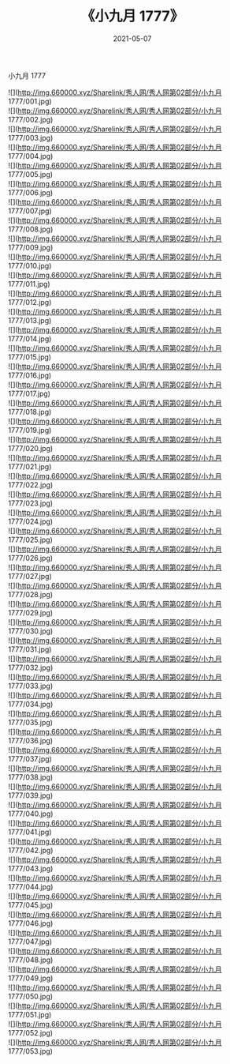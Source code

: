 ﻿---
layout: post
title:  《小九月 1777》
date:   2021-05-07
img: http://img.660000.xyz/Sharelink/秀人网/秀人网第02部分/小九月 1777/000.jpg
categories: [美女, 清纯, 唯美]
---

小九月 1777

  ![](http://img.660000.xyz/Sharelink/秀人网/秀人网第02部分/小九月 1777/001.jpg) <br> ![](http://img.660000.xyz/Sharelink/秀人网/秀人网第02部分/小九月 1777/002.jpg) <br> ![](http://img.660000.xyz/Sharelink/秀人网/秀人网第02部分/小九月 1777/003.jpg) <br> ![](http://img.660000.xyz/Sharelink/秀人网/秀人网第02部分/小九月 1777/004.jpg) <br> ![](http://img.660000.xyz/Sharelink/秀人网/秀人网第02部分/小九月 1777/005.jpg) <br> ![](http://img.660000.xyz/Sharelink/秀人网/秀人网第02部分/小九月 1777/006.jpg) <br> ![](http://img.660000.xyz/Sharelink/秀人网/秀人网第02部分/小九月 1777/007.jpg) <br> ![](http://img.660000.xyz/Sharelink/秀人网/秀人网第02部分/小九月 1777/008.jpg) <br> ![](http://img.660000.xyz/Sharelink/秀人网/秀人网第02部分/小九月 1777/009.jpg) <br> ![](http://img.660000.xyz/Sharelink/秀人网/秀人网第02部分/小九月 1777/010.jpg) <br> ![](http://img.660000.xyz/Sharelink/秀人网/秀人网第02部分/小九月 1777/011.jpg) <br> ![](http://img.660000.xyz/Sharelink/秀人网/秀人网第02部分/小九月 1777/012.jpg) <br> ![](http://img.660000.xyz/Sharelink/秀人网/秀人网第02部分/小九月 1777/013.jpg) <br> ![](http://img.660000.xyz/Sharelink/秀人网/秀人网第02部分/小九月 1777/014.jpg) <br> ![](http://img.660000.xyz/Sharelink/秀人网/秀人网第02部分/小九月 1777/015.jpg) <br> ![](http://img.660000.xyz/Sharelink/秀人网/秀人网第02部分/小九月 1777/016.jpg) <br> ![](http://img.660000.xyz/Sharelink/秀人网/秀人网第02部分/小九月 1777/017.jpg) <br> ![](http://img.660000.xyz/Sharelink/秀人网/秀人网第02部分/小九月 1777/018.jpg) <br> ![](http://img.660000.xyz/Sharelink/秀人网/秀人网第02部分/小九月 1777/019.jpg) <br> ![](http://img.660000.xyz/Sharelink/秀人网/秀人网第02部分/小九月 1777/020.jpg) <br> ![](http://img.660000.xyz/Sharelink/秀人网/秀人网第02部分/小九月 1777/021.jpg) <br> ![](http://img.660000.xyz/Sharelink/秀人网/秀人网第02部分/小九月 1777/022.jpg) <br> ![](http://img.660000.xyz/Sharelink/秀人网/秀人网第02部分/小九月 1777/023.jpg) <br> ![](http://img.660000.xyz/Sharelink/秀人网/秀人网第02部分/小九月 1777/024.jpg) <br> ![](http://img.660000.xyz/Sharelink/秀人网/秀人网第02部分/小九月 1777/025.jpg) <br> ![](http://img.660000.xyz/Sharelink/秀人网/秀人网第02部分/小九月 1777/026.jpg) <br> ![](http://img.660000.xyz/Sharelink/秀人网/秀人网第02部分/小九月 1777/027.jpg) <br> ![](http://img.660000.xyz/Sharelink/秀人网/秀人网第02部分/小九月 1777/028.jpg) <br> ![](http://img.660000.xyz/Sharelink/秀人网/秀人网第02部分/小九月 1777/029.jpg) <br> ![](http://img.660000.xyz/Sharelink/秀人网/秀人网第02部分/小九月 1777/030.jpg) <br> ![](http://img.660000.xyz/Sharelink/秀人网/秀人网第02部分/小九月 1777/031.jpg) <br> ![](http://img.660000.xyz/Sharelink/秀人网/秀人网第02部分/小九月 1777/032.jpg) <br> ![](http://img.660000.xyz/Sharelink/秀人网/秀人网第02部分/小九月 1777/033.jpg) <br> ![](http://img.660000.xyz/Sharelink/秀人网/秀人网第02部分/小九月 1777/034.jpg) <br> ![](http://img.660000.xyz/Sharelink/秀人网/秀人网第02部分/小九月 1777/035.jpg) <br> ![](http://img.660000.xyz/Sharelink/秀人网/秀人网第02部分/小九月 1777/036.jpg) <br> ![](http://img.660000.xyz/Sharelink/秀人网/秀人网第02部分/小九月 1777/037.jpg) <br> ![](http://img.660000.xyz/Sharelink/秀人网/秀人网第02部分/小九月 1777/038.jpg) <br> ![](http://img.660000.xyz/Sharelink/秀人网/秀人网第02部分/小九月 1777/039.jpg) <br> ![](http://img.660000.xyz/Sharelink/秀人网/秀人网第02部分/小九月 1777/040.jpg) <br> ![](http://img.660000.xyz/Sharelink/秀人网/秀人网第02部分/小九月 1777/041.jpg) <br> ![](http://img.660000.xyz/Sharelink/秀人网/秀人网第02部分/小九月 1777/042.jpg) <br> ![](http://img.660000.xyz/Sharelink/秀人网/秀人网第02部分/小九月 1777/043.jpg) <br> ![](http://img.660000.xyz/Sharelink/秀人网/秀人网第02部分/小九月 1777/044.jpg) <br> ![](http://img.660000.xyz/Sharelink/秀人网/秀人网第02部分/小九月 1777/045.jpg) <br> ![](http://img.660000.xyz/Sharelink/秀人网/秀人网第02部分/小九月 1777/046.jpg) <br> ![](http://img.660000.xyz/Sharelink/秀人网/秀人网第02部分/小九月 1777/047.jpg) <br> ![](http://img.660000.xyz/Sharelink/秀人网/秀人网第02部分/小九月 1777/048.jpg) <br> ![](http://img.660000.xyz/Sharelink/秀人网/秀人网第02部分/小九月 1777/049.jpg) <br> ![](http://img.660000.xyz/Sharelink/秀人网/秀人网第02部分/小九月 1777/050.jpg) <br> ![](http://img.660000.xyz/Sharelink/秀人网/秀人网第02部分/小九月 1777/051.jpg) <br> ![](http://img.660000.xyz/Sharelink/秀人网/秀人网第02部分/小九月 1777/052.jpg) <br> ![](http://img.660000.xyz/Sharelink/秀人网/秀人网第02部分/小九月 1777/053.jpg) <br>